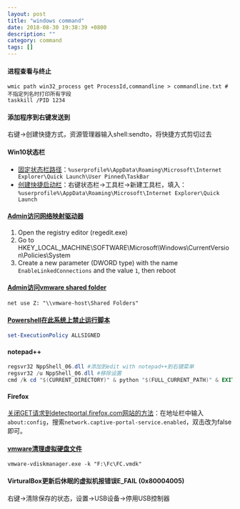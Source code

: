 ```yaml
---
layout: post
title: "windows command"
date: 2018-08-30 19:38:39 +0800
description: ""
category: command
tags: []
---
```


#### 进程查看与终止

```
wmic path win32_process get ProcessId,commandline > commandline.txt #不指定列名时打印所有字段
taskkill /PID 1234
```

#### 添加程序到右键发送到

右键->创建快捷方式，资源管理器输入shell:sendto，将快捷方式剪切过去

#### Win10状态栏

- [固定状态栏路径](http://www.winwin7.com/JC/11990.html)：`%userprofile%\AppData\Roaming\Microsoft\Internet Explorer\Quick Launch\User Pinned\TaskBar`
- [创建快捷启动栏](http://www.zhuangjiba.com/bios/10345.html)：右键状态栏->工具栏->新建工具栏，填入：`%userprofile%\AppData\Roaming\Microsoft\Internet Explorer\Quick Launch`

#### [Admin访问网络映射驱动器](https://blog.csdn.net/jtujtujtu/article/details/51161178)

1. Open the registry editor (regedit.exe)
2. Go to HKEY_LOCAL_MACHINE\SOFTWARE\Microsoft\Windows\CurrentVersion\Policies\System
3. Create a new parameter (DWORD type) with the name `EnableLinkedConnections` and the value `1`, then reboot

#### [Admin访问vmware shared folder](https://superuser.com/questions/1072269/vmware-shared-folder-inaccessible-with-administrator-account)

```
net use Z: "\\vmware-host\Shared Folders"
```

#### [Powershell在此系统上禁止运行脚本](https://www.jianshu.com/p/e5214b3a7627)

```powershell
set-ExecutionPolicy ALLSIGNED
```

#### notepad++

```powershell
regsvr32 NppShell_06.dll #添加到edit with notepad++到右键菜单
regsvr32 /u NppShell_06.dll #移除设置
cmd /k cd "$(CURRENT_DIRECTORY)" & python "$(FULL_CURRENT_PATH)" & EXIT #NppExec
```

#### Firefox

[关闭GET请求到detectportal.firefox.com网站的方法](http://www.mamicode.com/info-detail-1857740.html)：在地址栏中输入`about:config`，搜索`network.captive-portal-service.enabled`，双击改为false即可。

#### [vmware清理虚拟硬盘文件](http://blog.chinaunix.net/uid-13875633-id-4599466.html)

```
vmware-vdiskmanager.exe -k "F:\Fc\FC.vmdk"
```

#### VirturalBox更新后休眠的虚拟机报错误E_FAIL (0x80004005) 

右键->清除保存的状态，设置->USB设备->停用USB控制器

